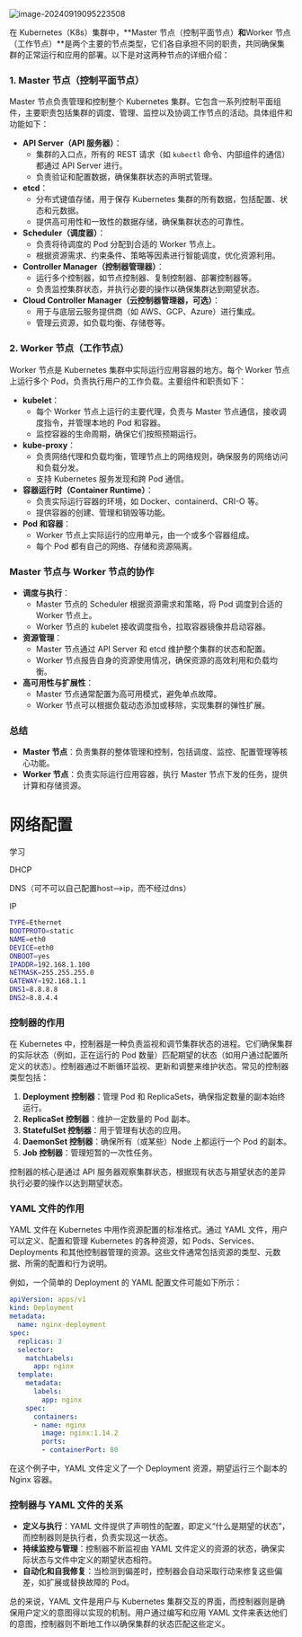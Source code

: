 ![image-20240919095223508](/Users/xiadong3/Documents/typora/k8s/assets/image-20240919095223508.png)

在 Kubernetes（K8s）集群中，**Master 节点（控制平面节点）**和**Worker 节点（工作节点）**是两个主要的节点类型，它们各自承担不同的职责，共同确保集群的正常运行和应用的部署。以下是对这两种节点的详细介绍：

### **1. Master 节点（控制平面节点）**

Master 节点负责管理和控制整个 Kubernetes 集群。它包含一系列控制平面组件，主要职责包括集群的调度、管理、监控以及协调工作节点的活动。具体组件和功能如下：

- **API Server（API 服务器）**：
  - 集群的入口点，所有的 REST 请求（如 `kubectl` 命令、内部组件的通信）都通过 API Server 进行。
  - 负责验证和配置数据，确保集群状态的声明式管理。
- **etcd**：
  - 分布式键值存储，用于保存 Kubernetes 集群的所有数据，包括配置、状态和元数据。
  - 提供高可用性和一致性的数据存储，确保集群状态的可靠性。
- **Scheduler（调度器）**：
  - 负责将待调度的 Pod 分配到合适的 Worker 节点上。
  - 根据资源需求、约束条件、策略等因素进行智能调度，优化资源利用。
- **Controller Manager（控制器管理器）**：
  - 运行多个控制器，如节点控制器、复制控制器、部署控制器等。
  - 负责监控集群状态，并执行必要的操作以确保集群达到期望状态。
- **Cloud Controller Manager（云控制器管理器，可选）**：
  - 用于与底层云服务提供商（如 AWS、GCP、Azure）进行集成。
  - 管理云资源，如负载均衡、存储卷等。

### **2. Worker 节点（工作节点）**

Worker 节点是 Kubernetes 集群中实际运行应用容器的地方。每个 Worker 节点上运行多个 Pod，负责执行用户的工作负载。主要组件和职责如下：

- **kubelet**：
  - 每个 Worker 节点上运行的主要代理，负责与 Master 节点通信，接收调度指令，并管理本地的 Pod 和容器。
  - 监控容器的生命周期，确保它们按照预期运行。
- **kube-proxy**：
  - 负责网络代理和负载均衡，管理节点上的网络规则，确保服务的网络访问和负载分发。
  - 支持 Kubernetes 服务发现和跨 Pod 通信。
- **容器运行时（Container Runtime）**：
  - 负责实际运行容器的环境，如 Docker、containerd、CRI-O 等。
  - 提供容器的创建、管理和销毁等功能。
- **Pod 和容器**：
  - Worker 节点上实际运行的应用单元，由一个或多个容器组成。
  - 每个 Pod 都有自己的网络、存储和资源隔离。

### **Master 节点与 Worker 节点的协作**

- **调度与执行**：
  - Master 节点的 Scheduler 根据资源需求和策略，将 Pod 调度到合适的 Worker 节点上。
  - Worker 节点的 kubelet 接收调度指令，拉取容器镜像并启动容器。
- **资源管理**：
  - Master 节点通过 API Server 和 etcd 维护整个集群的状态和配置。
  - Worker 节点报告自身的资源使用情况，确保资源的高效利用和负载均衡。
- **高可用性与扩展性**：
  - Master 节点通常配置为高可用模式，避免单点故障。
  - Worker 节点可以根据负载动态添加或移除，实现集群的弹性扩展。

### **总结**

- **Master 节点**：负责集群的整体管理和控制，包括调度、监控、配置管理等核心功能。
- **Worker 节点**：负责实际运行应用容器，执行 Master 节点下发的任务，提供计算和存储资源。





# 网络配置

学习

DHCP

DNS（可不可以自己配置host-->ip，而不经过dns）

IP

```bash
TYPE=Ethernet
BOOTPROTO=static
NAME=eth0
DEVICE=eth0
ONBOOT=yes
IPADDR=192.168.1.100
NETMASK=255.255.255.0
GATEWAY=192.168.1.1
DNS1=8.8.8.8
DNS2=8.8.4.4
```





### 控制器的作用

在 Kubernetes 中，控制器是一种负责监视和调节集群状态的进程。它们确保集群的实际状态（例如，正在运行的 Pod 数量）匹配期望的状态（如用户通过配置所定义的状态）。控制器通过不断循环监视、更新和调整来维护状态。常见的控制器类型包括：

1. **Deployment 控制器**：管理 Pod 和 ReplicaSets，确保指定数量的副本始终运行。
2. **ReplicaSet 控制器**：维护一定数量的 Pod 副本。
3. **StatefulSet 控制器**：用于管理有状态的应用。
4. **DaemonSet 控制器**：确保所有（或某些）Node 上都运行一个 Pod 的副本。
5. **Job 控制器**：管理短暂的一次性任务。

控制器的核心是通过 API 服务器观察集群状态，根据现有状态与期望状态的差异执行必要的操作以达到期望状态。

### YAML 文件的作用

YAML 文件在 Kubernetes 中用作资源配置的标准格式。通过 YAML 文件，用户可以定义、配置和管理 Kubernetes 的各种资源，如 Pods、Services、Deployments 和其他控制器管理的资源。这些文件通常包括资源的类型、元数据、所需的配置和行为说明。

例如，一个简单的 Deployment 的 YAML 配置文件可能如下所示：

```yaml
apiVersion: apps/v1
kind: Deployment
metadata:
  name: nginx-deployment
spec:
  replicas: 3
  selector:
    matchLabels:
      app: nginx
  template:
    metadata:
      labels:
        app: nginx
    spec:
      containers:
      - name: nginx
        image: nginx:1.14.2
        ports:
        - containerPort: 80
```

在这个例子中，YAML 文件定义了一个 Deployment 资源，期望运行三个副本的 Nginx 容器。

### 控制器与 YAML 文件的关系

- **定义与执行**：YAML 文件提供了声明性的配置，即定义“什么是期望的状态”，而控制器则是执行者，负责实现这一状态。
- **持续监控与管理**：控制器不断监视由 YAML 文件定义的资源的状态，确保实际状态与文件中定义的期望状态相符。
- **自动化和自我修复**：当检测到偏差时，控制器会自动采取行动来修复这些偏差，如扩展或替换故障的 Pod。

总的来说，YAML 文件是用户与 Kubernetes 集群交互的界面，而控制器则是确保用户定义的意图得以实现的机制。用户通过编写和应用 YAML 文件来表达他们的意图，控制器则不断地工作以确保集群的状态匹配这些定义。